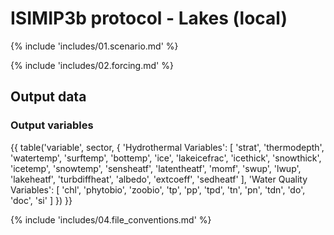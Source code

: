 ISIMIP3b protocol - Lakes (local)
==================================

{% include 'includes/01.scenario.md' %}

{% include 'includes/02.forcing.md' %}

Output data
-----------

### Output variables

{{ table('variable', sector, {
    'Hydrothermal Variables': [
        'strat',
        'thermodepth',
        'watertemp',
        'surftemp',
        'bottemp',
        'ice',
        'lakeicefrac',
        'icethick',
        'snowthick',
        'icetemp',
        'snowtemp',
        'sensheatf',
        'latentheatf',
        'momf',
        'swup',
        'lwup',
        'lakeheatf',
        'turbdiffheat',
        'albedo',
        'extcoeff',
        'sedheatf'
    ],
    'Water Quality Variables': [
        'chl',
        'phytobio',
        'zoobio',
        'tp',
        'pp',
        'tpd',
        'tn',
        'pn',
        'tdn',
        'do',
        'doc',
        'si'
    ]
}) }}

{% include 'includes/04.file_conventions.md' %}
